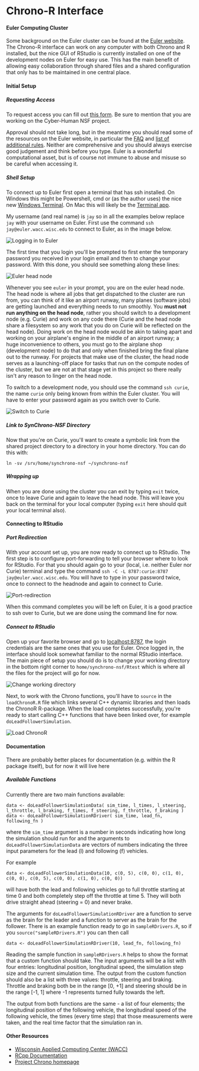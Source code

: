# Chrono-R Interface

#### Euler Computing Cluster

Some background on the Euler cluster can be found at the [Euler website](https://wacc.wisc.edu/infrastructure/).
The Chrono-R interface can work on any computer with both Chrono and R installed, but the nice GUI of RStudio is currently installed on one of the development nodes on Euler for easy use.
This has the main benefit of allowing easy collaboration through shared files and a shared configuration that only has to be maintained in one central place.

#### Initial Setup

##### Requesting Access

To request access you can fill out [this form](https://wacc.wisc.edu/resources/request.php). 
Be sure to mention that you are working on the Cyber-Human NSF project.

Approval should not take long, but in the meantime you should read some of the resources on the Euler website, in particular the [FAQ](https://wacc.wisc.edu/resources/docs/faqs.html) and [list of additional rules](https://wacc.wisc.edu/resources/docs/rules.html). 
Neither are comprehensive and you should always exercise good judgement and think before you type.
Euler is a wonderful computational asset, but is of course not immune to abuse and misuse so be careful when accessing it.

##### Shell Setup

To connect up to Euler first open a terminal that has ssh installed. 
On Windows this might be Powershell, cmd or (as the author uses) the nice new [Windows Terminal](https://github.com/microsoft/terminal).
On Mac this will likely be the [Terminal app](https://support.apple.com/guide/terminal/welcome/mac).

My username (and real name) is `jay` so in all the examples below replace `jay` with your username on Euler.
First use the command `ssh jay@euler.wacc.wisc.edu` to connect to Euler, as in the image below.

![Logging in to Euler](/lab-wiki/images/projects/login.png)

The first time that you login you'll be prompted to first enter the temporary password you received in your login email and then to change your password.
With this done, you should see something along these lines:

![Euler head node](/lab-wiki/images/projects/headnode.png)

Whenever you see `euler` in your prompt, you are on the euler head node.
The head node is where all jobs that get dispatched to the cluster are run from, you can think of it like an airport runway, many planes (software jobs) are getting launched and everything needs to run smoothly.
You **must not run anything on the head node**, rather you should switch to a development node (e.g. Curie) and work on any code there (Curie and the head node share a filesystem so any work that you do on Curie will be reflected on the head node). 
Doing work on the head node would be akin to taking apart and working on your airplane's engine in the middle of an airport runway; a huge inconvenience to others, you must go to the airplane shop (development node) to do that and only when finished bring the final plane out to the runway.
For projects that make use of the cluster, the head node serves as a launching-off place for tasks that run on the compute nodes of the cluster, but we are not at that stage yet in this project so there really isn't any reason to linger on the head node.

To switch to a development node, you should use the command `ssh curie`, the name `curie` only being known from within the Euler cluster.
You will have to enter your password again as you switch over to Curie.

![Switch to Curie](/lab-wiki/images/projects/to-curie.png)

##### Link to SynChrono-NSF Directory

Now that you're on Curie, you'll want to create a symbolic link from the shared project directory to a directory in your home directory.
You can do this with:

`ln -sv /srv/home/synchrono-nsf ~/synchrono-nsf`

##### Wrapping up

When you are done using the cluster you can exit by typing `exit` twice, once to leave Curie and again to leave the head node. 
This will leave you back on the terminal for your local computer (typing `exit` here should quit your local terminal also).

#### Connecting to RStudio

##### Port Redirection

With your account set up, you are now ready to connect up to RStudio.
The first step is to configure port-forwarding to tell your browser where to look for RStudio.
For that you should again go to your (local, i.e. neither Euler nor Curie) terminal and type the command `ssh -C -L 8787:curie:8787 jay@euler.wacc.wisc.edu`.
You will have to type in your password twice, once to connect to the headnode and again to connect to Curie.

![Port-redirection](/lab-wiki/images/projects/port-redirection.png)

When this command completes you will be left on Euler, it is a good practice to ssh over to Curie, but we are done using the command line for now.

##### Connect to RStudio

Open up your favorite browser and go to [localhost:8787](http://localhost:8787/), the login credentials are the same ones that you use for Euler.
Once logged in, the interface should look somewhat familiar to the normal RStudio interface.
The main piece of setup you should do is to change your working directory in the bottom right corner to `home/synchrono-nsf/Rtest` which is where all the files for the project will go for now.

![Change working directory](/lab-wiki/images/projects/setwd.png)

Next, to work with the Chrono functions, you'll have to `source` in the `loadChronoR.R` file which links several C++ dynamic libraries and then loads the ChronoR R-package.
When the load completes successfully, you're ready to start calling C++ functions that have been linked over, for example `doLeadFollowerSimulation`.

![Load ChronoR](/lab-wiki/images/projects/load-chrono-R.png)

#### Documentation

There are probably better places for documentation (e.g. within the R package itself), but for now it will live here

##### Available Functions

Currently there are two main functions available:

    data <- doLeadFollowerSimulationData( sim_time, l_times, l_steering, l_throttle, l_braking, f_times, f_steering, f_throttle, f_braking )
    data <- doLeadFollowerSimulationRDriver( sim_time, lead_fn, following_fn )

where the `sim_time` argument is a number in seconds indicating how long the simulation should run for and the arguments to `doLeadFollowerSimulationData` are vectors of numbers indicating the three input parameters for the lead (l) and following (f) vehicles. 

For example

    data <- doLeadFollowerSimulationData(10, c(0, 5), c(0, 0), c(1, 0), c(0, 0), c(0, 5), c(0, 0), c(1, 0), c(0, 0))

will have both the lead and following vehicles go to full throttle starting at time 0 and both completely step off the throttle at time 5. 
They will both drive straight ahead (steering = 0) and never brake.

The arguments for `doLeadFollowerSimulationRDriver` are a function to serve as the brain for the leader and a function to server as the brain for the follower. There is an example function ready to go in `sampleRDrivers.R`, so if you `source("sampleRDrivers.R")` you can then call 

    data <- doLeadFollowerSimulationRDriver(10, lead_fn, following_fn)

Reading the sample function in `sampleRDrivers.R` helps to show the format that a custom function should take. The input arguments will be a list with four entries: longitudinal position, longitudinal speed, the simulation step size and the current simulation time. The output from the custom function should also be a list with three values: throttle, steering and braking. Throttle and braking both be in the range [0, +1] and steering should be in the range [-1, 1] where -1 represents turned fully towards the left.

The output from both functions are the same - a list of four elements; the longitudinal position of the following vehicle, the longitudinal speed of the following vehicle, the times (every time step) that those measurements were taken, and the real time factor that the simulation ran in.

#### Other Resources

- [Wisconsin Applied Computing Center (WACC)](https://wacc.wisc.edu/about/)
- [RCpp Documentation](http://www.rcpp.org/)
- [Project Chrono homepage](https://projectchrono.org/)